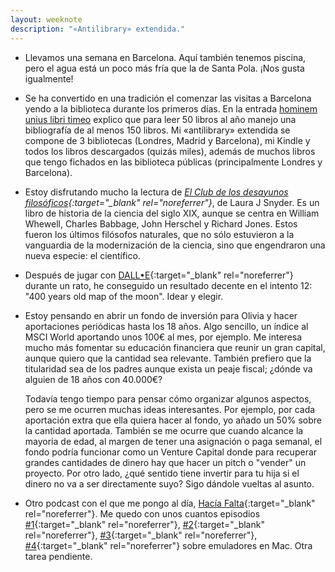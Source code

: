 ```yaml
---
layout: weeknote
description: "«Antilibrary» extendida."
---
```



- Llevamos una semana en Barcelona. Aquí también tenemos piscina, pero el agua
  está un poco más fría que la de Santa Pola. ¡Nos gusta igualmente!


- Se ha convertido en una tradición el comenzar las visitas a Barcelona yendo a
  la biblioteca durante los primeros días. En la entrada [hominem unius libri timeo][3] explico que para
  leer 50 libros al año manejo una bibliografía de al menos 150 libros. Mi
  «antilibrary» extendida se compone de 3 bibliotecas (Londres, Madrid y
  Barcelona), mi Kindle y todos los libros descargados (quizás miles), además de
  muchos libros que tengo fichados en las biblioteca públicas (principalmente
  Londres y Barcelona).


- Estoy disfrutando mucho la lectura de *[El Club de los desayunos filosóficos][4]{:target="_blank" rel="noreferrer"}*,
  de Laura J Snyder. Es un libro de historia de la ciencia del siglo XIX,
  aunque se centra en William Whewell, Charles Babbage, John Herschel y Richard
  Jones. Estos fueron los últimos filósofos naturales, que no sólo estuvieron a
  la vanguardia de la modernización de la ciencia, sino que engendraron una
  nueva especie: el científico.


- Después de jugar con [DALL•E][2]{:target="_blank" rel="noreferrer"} durante
  un rato, he conseguido un resultado decente en el intento 12: "400 years old
  map of the moon". Idear y elegir.


- Estoy pensando en abrir un fondo de inversión para Olivia y hacer
  aportaciones periódicas hasta los 18 años. Algo sencillo, un índice al MSCI
  World aportando unos 100€ al mes, por ejemplo. Me interesa mucho más fomentar
  su educación financiera que reunir un gran capital, aunque quiero que la
  cantidad sea relevante. También prefiero que la titularidad sea de los
  padres aunque exista un peaje fiscal; ¿dónde va alguien de 18 años con
  40.000€?

  Todavía tengo tiempo para pensar cómo organizar algunos aspectos, pero se me
  ocurren muchas ideas interesantes. Por ejemplo, por cada aportación extra que
  ella quiera hacer al fondo, yo añado un 50% sobre la cantidad aportada.
  También se me ocurre que cuando alcance la mayoría de edad, al margen de
  tener una asignación o paga semanal, el fondo podría funcionar como un
  Venture Capital donde para recuperar grandes cantidades de dinero hay que
  hacer un pitch o "vender" un proyecto. Por otro lado, ¿qué sentido tiene
  invertir para tu hija si el dinero no va a ser directamente suyo? Sigo
  dándole vueltas al asunto.


- Otro podcast con el que me pongo al día, [Hacía Falta][1]{:target="_blank" rel="noreferrer"}.
  Me quedo con unos cuantos episodios [#1][6]{:target="_blank" rel="noreferrer"},
  [#2][7]{:target="_blank" rel="noreferrer"}, [#3][8]{:target="_blank" rel="noreferrer"},
  [#4][9]{:target="_blank" rel="noreferrer"} sobre emuladores en Mac. Otra tarea pendiente.



[1]: https://haciafalta.com/
[2]: https://en.wikipedia.org/wiki/DALL-E
[3]: /hominem-unius-libri-timeo/
[4]: https://www.goodreads.com/book/show/58195145-el-club-de-los-desayunos-filos-ficos
[6]: https://haciafalta.com/213-los-emuladores-son-para-el-verano
[7]: https://haciafalta.com/216-el-memo-del-mame
[8]: https://haciafalta.com/218-libertinaje-de-software
[9]: https://haciafalta.com/30-000-euros-por-un-dominio

